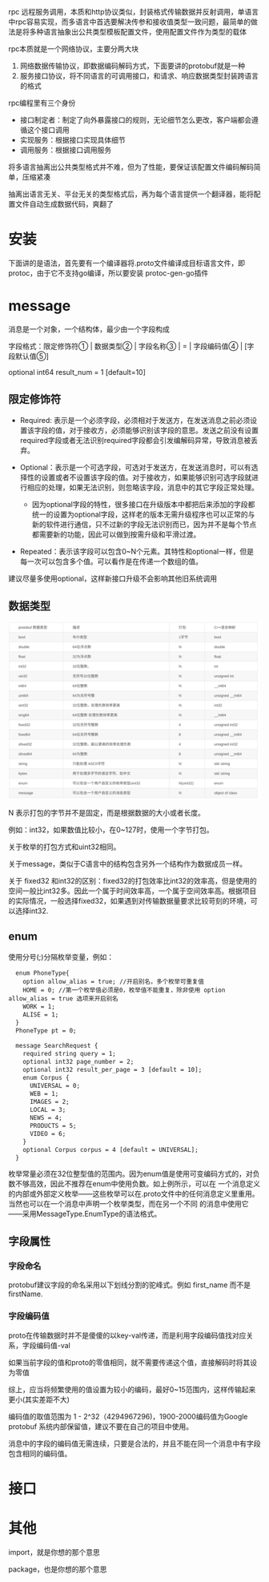 rpc 远程服务调用，本质和http协议类似，封装格式传输数据并反射调用，单语言中rpc容易实现，而多语言中首选要解决传参和接收值类型一致问题，最简单的做法是将多种语言抽象出公共类型模板配置文件，使用配置文件作为类型的载体

rpc本质就是一个网络协议，主要分两大块

1. 网络数据传输协议，即数据编码解码方式，下面要讲的protobuf就是一种
2. 服务接口协议，将不同语言的可调用接口，和请求、响应数据类型封装跨语言的格式

rpc编程里有三个身份

- 接口制定者：制定了向外暴露接口的规则，无论细节怎么更改，客户端都会遵循这个接口调用
- 实现服务：根据接口实现具体细节
- 调用服务：根据接口调用服务

将多语言抽离出公共类型格式并不难，但为了性能，要保证该配置文件编码解码简单，压缩紧凑

抽离出语言无关、平台无关的类型格式后，再为每个语言提供一个翻译器，能将配置文件自动生成数据代码，爽翻了

# 安装
下面讲的是语法，首先要有一个编译器将.proto文件编译成目标语言文件，即protoc，由于它不支持go编译，所以要安装 protoc-gen-go插件

# message
消息是一个对象，一个结构体，最少由一个字段构成

字段格式：限定修饰符① | 数据类型② | 字段名称③ | = | 字段编码值④ | [字段默认值⑤]

  optional int64 result_num = 1 [default=10]

## 限定修饰符
- Required: 表示是一个必须字段，必须相对于发送方，在发送消息之前必须设置该字段的值，对于接收方，必须能够识别该字段的意思。发送之前没有设置required字段或者无法识别required字段都会引发编解码异常，导致消息被丢弃。

- Optional：表示是一个可选字段，可选对于发送方，在发送消息时，可以有选择性的设置或者不设置该字段的值。对于接收方，如果能够识别可选字段就进行相应的处理，如果无法识别，则忽略该字段，消息中的其它字段正常处理。
  - 因为optional字段的特性，很多接口在升级版本中都把后来添加的字段都统一的设置为optional字段，这样老的版本无需升级程序也可以正常的与新的软件进行通信，只不过新的字段无法识别而已，因为并不是每个节点都需要新的功能，因此可以做到按需升级和平滑过渡。

- Repeated：表示该字段可以包含0~N个元素。其特性和optional一样，但是每一次可以包含多个值。可以看作是在传递一个数组的值。

建议尽量多使用optional，这样新接口升级不会影响其他旧系统调用

## 数据类型
![](img/1.png)

N 表示打包的字节并不是固定，而是根据数据的大小或者长度。

例如：int32，如果数值比较小，在0~127时，使用一个字节打包。

关于枚举的打包方式和uint32相同。

关于message，类似于C语言中的结构包含另外一个结构作为数据成员一样。

关于 fixed32 和int32的区别：fixed32的打包效率比int32的效率高，但是使用的空间一般比int32多。因此一个属于时间效率高，一个属于空间效率高。根据项目的实际情况，一般选择fixed32，如果遇到对传输数据量要求比较苛刻的环境，可以选择int32.

## enum
使用分号(;)分隔枚举变量，例如：

```
  enum PhoneType{
    option allow_alias = true; //开启别名，多个枚举可重复值
    HOME = 0; //第一个枚举值必须是0，枚举值不能重复，除非使用 option allow_alias = true 选项来开启别名
    WORK = 1;
    ALISE = 1;
  }
  PhoneType pt = 0;
```

```
  message SearchRequest {
    required string query = 1;
    optional int32 page_number = 2;
    optional int32 result_per_page = 3 [default = 10];
    enum Corpus {
      UNIVERSAL = 0;
      WEB = 1;
      IMAGES = 2;
      LOCAL = 3;
      NEWS = 4;
      PRODUCTS = 5;
      VIDEO = 6;
    }
    optional Corpus corpus = 4 [default = UNIVERSAL];
  }
```

枚举常量必须在32位整型值的范围内。因为enum值是使用可变编码方式的，对负数不够高效，因此不推荐在enum中使用负数。如上例所示，可以在 一个消息定义的内部或外部定义枚举——这些枚举可以在.proto文件中的任何消息定义里重用。当然也可以在一个消息中声明一个枚举类型，而在另一个不同 的消息中使用它——采用MessageType.EnumType的语法格式。



## 字段属性
### 字段命名

protobuf建议字段的命名采用以下划线分割的驼峰式。例如 first_name 而不是firstName.

### 字段编码值
proto在传输数据时并不是傻傻的以key-val传递，而是利用字段编码值找对应关系，字段编码值-val

如果当前字段的值和proto的零值相同，就不需要传递这个值，直接解码时将其设为零值

综上，应当将频繁使用的值设置为较小的编码，最好0~15范围内，这样传输起来更小(其实差距不大)

编码值的取值范围为 1 - 2^32（4294967296)，1900-2000编码值为Google protobuf 系统内部保留值，建议不要在自己的项目中使用。

消息中的字段的编码值无需连续，只要是合法的，并且不能在同一个消息中有字段包含相同的编码值。



# 接口



# 其他
import，就是你想的那个意思

package，也是你想的那个意思

